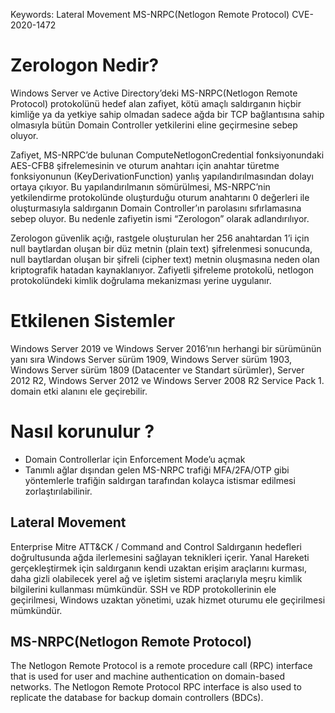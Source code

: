 Keywords:
Lateral Movement
MS-NRPC(Netlogon Remote Protocol) 
CVE-2020-1472 
# Zerologon Nedir?
Windows Server ve Active Directory’deki MS-NRPC(Netlogon Remote Protocol) protokolünü hedef alan zafiyet, kötü amaçlı saldırganın hiçbir kimliğe ya da yetkiye sahip olmadan sadece ağda bir TCP bağlantısına sahip olmasıyla bütün Domain Controller yetkilerini eline geçirmesine sebep oluyor.

Zafiyet, MS-NRPC’de bulunan ComputeNetlogonCredential fonksiyonundaki AES-CFB8 şifrelemesinin ve oturum anahtarı için anahtar türetme fonksiyonunun (KeyDerivationFunction) yanlış yapılandırılmasından dolayı ortaya çıkıyor. Bu yapılandırılmanın sömürülmesi, MS-NRPC’nin yetkilendirme protokolünde oluşturduğu oturum anahtarını 0 değerleri ile oluşturmasıyla saldırganın Domain Controller’ın parolasını sıfırlamasına sebep oluyor. Bu nedenle zafiyetin ismi “Zerologon” olarak adlandırılıyor.

Zerologon güvenlik açığı, rastgele oluşturulan her 256 anahtardan 1’i için null baytlardan oluşan bir düz metnin (plain text) şifrelenmesi sonucunda, null baytlardan oluşan bir şifreli (cipher text) metnin oluşmasına neden olan kriptografik hatadan kaynaklanıyor. Zafiyetli şifreleme protokolü, netlogon protokolündeki kimlik doğrulama mekanizması yerine uygulanır.

# Etkilenen Sistemler 
Windows Server 2019 ve Windows Server 2016’nın herhangi bir sürümünün yanı sıra Windows Server sürüm 1909, Windows Server sürüm 1903, Windows Server sürüm 1809 (Datacenter ve Standart sürümler), Server 2012 R2, Windows Server 2012 ve Windows Server 2008 R2 Service Pack 1. domain etki alanını ele geçirebilir.


# Nasıl korunulur ?
- Domain Controllerlar için Enforcement Mode’u açmak
- Tanımlı ağlar dışından gelen MS-NRPC trafiği MFA/2FA/OTP gibi yöntemlerle trafiğin saldırgan tarafından kolayca istismar edilmesi zorlaştırılabilinir.

## Lateral Movement 
Enterprise Mitre ATT&CK / Command and Control 
Saldırganın hedefleri doğrultusunda ağda ilerlemesini sağlayan teknikleri içerir. Yanal Hareketi gerçekleştirmek için saldırganın kendi uzaktan erişim araçlarını kurması, daha gizli olabilecek yerel ağ ve işletim sistemi araçlarıyla meşru kimlik bilgilerini kullanması mümkündür. SSH ve RDP protokollerinin ele geçirilmesi, Windows uzaktan yönetimi, uzak hizmet oturumu ele geçirilmesi mümkündür.

## MS-NRPC(Netlogon Remote Protocol) 
The Netlogon Remote Protocol is a remote procedure call (RPC) interface that is used for user and machine authentication on domain-based networks. The Netlogon Remote Protocol RPC interface is also used to replicate the database for backup domain controllers (BDCs).

